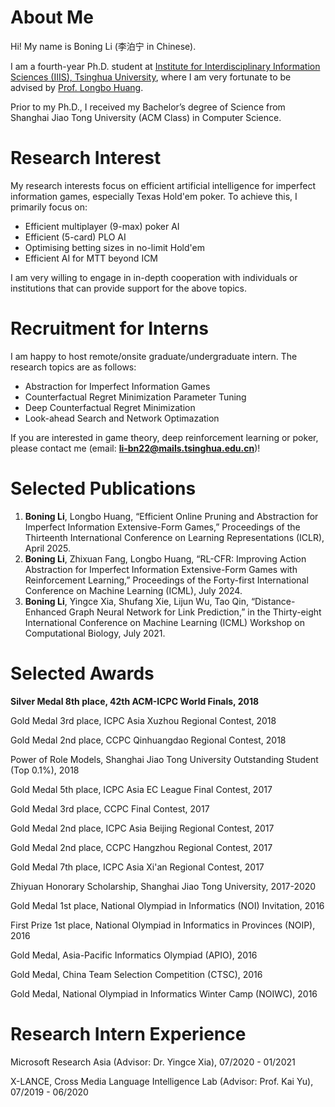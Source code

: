 # About Me

Hi! My name is Boning Li (李泊宁 in Chinese).

I am a fourth-year Ph.D. student at [Institute for Interdisciplinary Information Sciences (IIIS), Tsinghua University](https://iiis.tsinghua.edu.cn/en/), where I am very fortunate to be advised by [Prof. Longbo Huang](https://people.iiis.tsinghua.edu.cn/~huang/index.html).

Prior to my Ph.D., I received my Bachelor’s degree of Science from Shanghai Jiao Tong University (ACM Class) in Computer Science.

# Research Interest

My research interests focus on efficient artificial intelligence for imperfect information games, especially Texas Hold'em poker. To achieve this, I primarily focus on:

* Efficient multiplayer (9-max) poker AI
* Efficient (5-card) PLO AI
* Optimising betting sizes in no-limit Hold'em
* Efficient AI for MTT beyond ICM

I am very willing to engage in in-depth cooperation with individuals or institutions that can provide support for the above topics.

# Recruitment for Interns

I am happy to host remote/onsite graduate/undergraduate intern. The research topics are as follows:

* Abstraction for Imperfect Information Games
* Counterfactual Regret Minimization Parameter Tuning
* Deep Counterfactual Regret Minimization
* Look-ahead Search and Network Optimazation

If you are interested in game theory, deep reinforcement learning or poker, please contact me (email: **li-bn22@mails.tsinghua.edu.cn**)!

# Selected Publications

1. **Boning Li**, Longbo Huang, “Efficient Online Pruning and Abstraction for Imperfect Information Extensive-Form Games,” Proceedings of the Thirteenth International Conference on Learning Representations (ICLR), April 2025.
2. **Boning Li**, Zhixuan Fang, Longbo Huang, “RL-CFR: Improving Action Abstraction for Imperfect Information Extensive-Form Games with Reinforcement Learning,” Proceedings of the Forty-first International Conference on Machine Learning (ICML), July 2024.
3. **Boning Li**, Yingce Xia, Shufang Xie, Lijun Wu, Tao Qin, “Distance-Enhanced Graph Neural Network for Link Prediction,” in the Thirty-eight International Conference on Machine Learning (ICML) Workshop on Computational Biology, July 2021.

# Selected Awards

**Silver Medal 8th place, 42th ACM-ICPC World Finals, 2018**

Gold Medal 3rd place, ICPC Asia Xuzhou Regional Contest, 2018

Gold Medal 2nd place, CCPC Qinhuangdao Regional Contest, 2018

Power of Role Models, Shanghai Jiao Tong University Outstanding Student (Top 0.1%), 2018

Gold Medal 5th place, ICPC Asia EC League Final Contest, 2017

Gold Medal 3rd place, CCPC Final Contest, 2017

Gold Medal 2nd place, ICPC Asia Beijing Regional Contest, 2017

Gold Medal 2nd place, CCPC Hangzhou Regional Contest, 2017

Gold Medal 7th place, ICPC Asia Xi'an Regional Contest, 2017

Zhiyuan Honorary Scholarship, Shanghai Jiao Tong University, 2017-2020

Gold Medal 1st place, National Olympiad in Informatics (NOI) Invitation, 2016

First Prize 1st place, National Olympiad in Informatics in Provinces (NOIP), 2016

Gold Medal, Asia-Pacific Informatics Olympiad (APIO), 2016

Gold Medal, China Team Selection Competition (CTSC), 2016

Gold Medal, National Olympiad in Informatics Winter Camp (NOIWC), 2016

# Research Intern Experience

Microsoft Research Asia (Advisor: Dr. Yingce Xia), 07/2020 - 01/2021

X-LANCE, Cross Media Language Intelligence Lab (Advisor: Prof. Kai Yu), 07/2019 - 06/2020
